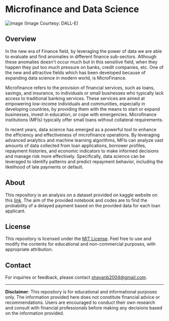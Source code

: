 # Microfinance and Data Science
![image](https://github.com/Shayan-B/MicroFinance-Project/assets/32581929/6de4285e-dcf7-4fdf-84fe-ed274f422bb2)
(Image Courtesy: DALL-E)


## Overview

In the new era of Finance field, by leveraging the power of data we are able to evaluate and find anomalies in different finance sub-sectors. Although these anomalies doesn't occur much but in this sensitive field, when they happen they put too much pressure on banks, credit companies, etc. 
One of the new and attractive fields which has been developed because of expanding data science in modern world, is MicroFinance.

Microfinance refers to the provision of financial services, such as loans, savings, and insurance, to individuals or small businesses who typically lack access to traditional banking services. These services are aimed at empowering low-income individuals and communities, especially in developing countries, by providing them with the means to start or expand businesses, invest in education, or cope with emergencies. Microfinance institutions (MFIs) typically offer small loans without collateral requirements.

In recent years, data science has emerged as a powerful tool to enhance the efficiency and effectiveness of microfinance operations. By leveraging advanced analytics and machine learning algorithms, MFIs can analyze vast amounts of data collected from loan applications, borrower profiles, repayment histories, and economic indicators to make informed decisions and manage risk more effectively. Specifically, data science can be leveraged to identify patterns and predict repayment behavior, including the likelihood of late payments or default.

## About
This repository is an analysis on a dataset provided on kaggle website on this [link](https://www.kaggle.com/datasets/youngdaniel/loan-dataset/data). The aim of the provided notebook and codes are to find the probability of a delayed payment based on the provided data for each loan applicant.

## License
This repository is licensed under the [MIT License](LICENSE). Feel free to use and modify the contents for educational and non-commercial purposes, with appropriate attribution.

## Contact
For inquiries or feedback, please contact [shayanb2004@gmail.com](mailto:shayanb2004@gmail.com).

---

**Disclaimer**: This repository is for educational and informational purposes only. The information provided here does not constitute financial advice or recommendations. Users are encouraged to conduct their own research and consult with financial professionals before making any decisions based on the information provided.

